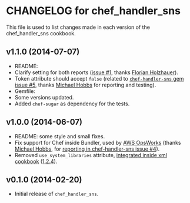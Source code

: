 CHANGELOG for chef_handler_sns
==============================
This file is used to list changes made in each version of the chef_handler_sns cookbook.

v1.1.0 (2014-07-07)
-------------------
- README:
 - Clarify setting for both reports ([issue #1](https://github.com/onddo/chef_handler_sns-cookbook/pull/2), thanks [Florian Holzhauer](https://github.com/fh)).
- Token attribute should accept `false` (related to [`chef-handler-sns` gem issue #5](https://github.com/onddo/chef-handler-sns/issues/5), thanks [Michael Hobbs](https://github.com/michaelshobbs) for reporting and testing).
- Gemfile:
 - Some versions updated.
 - Added `chef-sugar` as dependency for the tests.


v1.0.0 (2014-06-07)
-------------------
- README: some style and small fixes.
- Fix support for Chef inside Bundler, used by [AWS OpsWorks](http://aws.amazon.com/opsworks/) (thanks [Michael Hobbs](https://github.com/michaelshobbs), for [reporting in chef-handler-sns issue #4](https://github.com/onddo/chef-handler-sns/issues/4)).
- Removed `use_system_libraries` attribute, [integrated inside xml cookbook](https://github.com/opscode-cookbooks/xml#attributes) ([1.2.4](https://github.com/opscode-cookbooks/xml/blob/master/CHANGELOG.md#v124-2014-03-27)).

v0.1.0 (2014-02-20)
-------------------
- Initial release of `chef_handler_sns`.
